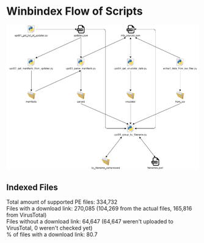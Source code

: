 # Winbindex Flow of Scripts

![winbindex-scripts-flow.png](winbindex-scripts-flow.png)

## Indexed Files

<!--FileStats-->
Total amount of supported PE files: 334,732  
Files with a download link: 270,085 (104,269 from the actual files, 165,816 from VirusTotal)  
Files without a download link: 64,647 (64,647 weren't uploaded to VirusTotal, 0 weren't checked yet)  
% of files with a download link: 80.7  
<!--/FileStats-->
